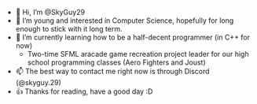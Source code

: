 - 👋 Hi, I’m @SkyGuy29
- 👀 I’m young and interested in Computer Science, hopefully for long enough to stick with it long term.
- 🌱 I’m currently learning how to be a half-decent programmer (in C++ for now)
  - Two-time SFML aracade game recreation project leader for our high school programming classes (Aero Fighters and Joust)
- 📫 The best way to contact me right now is through Discord (@skyguy.29)
- 👍 Thanks for reading, have a good day :D
